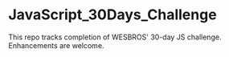 # JavaScript_30Days_Challenge
This repo tracks completion of WESBROS' 30-day JS challenge. Enhancements are welcome.
